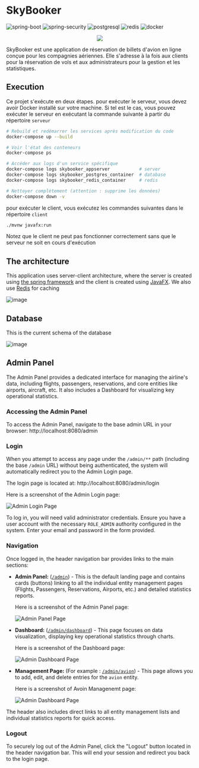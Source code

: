 # SkyBooker
![spring-boot](https://img.shields.io/badge/Spring_Boot-6DB33F?style=for-the-badge&logo=spring-boot&logoColor=white)
![spring-security](https://img.shields.io/badge/Spring_Security-6DB33F?style=for-the-badge&logo=Spring-Security&logoColor=white)
![postgresql](https://img.shields.io/badge/PostgreSQL-316192?style=for-the-badge&logo=postgresql&logoColor=white)
![redis](https://img.shields.io/badge/redis-%23DD0031.svg?&style=for-the-badge&logo=redis&logoColor=white)
![docker](https://img.shields.io/badge/Docker-2CA5E0?style=for-the-badge&logo=docker&logoColor=white)

<a href="https://github.com/Ilyass-Bougati/SkyBooker/graphs/contributors">
  <p align="center">
  <img src="https://contrib.rocks/image?repo=Ilyass-Bougati/SkyBooker" />
  </p>
</a>


SkyBooker est une application de réservation de billets d'avion en ligne conçue pour les compagnies aériennes. Elle s'adresse à la fois aux clients pour la réservation de vols et aux administrateurs pour la gestion et les statistiques.
## Execution
Ce projet s'exécute en deux étapes. pour exécuter le serveur, vous devez avoir Docker installé sur votre machine. Si tel est le cas, vous pouvez exécuter le serveur en exécutant la commande suivante à partir du répertoire `serveur`
```bash
# Rebuild et redémarrer les services après modification du code
docker-compose up --build

# Voir l'état des conteneurs
docker-compose ps

# Accéder aux logs d'un service spécifique
docker-compose logs skybooker_appserver           # server
docker-compose logs skybooker_postgres_container  # database
docker-compose logs skybooker_redis_container     # redis

# Nettoyer complètement (attention : supprime les données)
docker-compose down -v
```
pour exécuter le client, vous exécutez les commandes suivantes dans le répertoire `client`
```bash
./mvnw javafx:run
```
Notez que le client ne peut pas fonctionner correctement sans que le serveur ne soit en cours d'exécution

## The architecture
This application uses server-client architecture, where the server is created using [the spring framework](https://spring.io/projects/spring-framework) and the client is created using [JavaFX](https://openjfx.io/). We also use [Redis](https://redis.io/) for caching

![image](img/architecture.png)



## Database
This is the current schema of the database

![image](img/MCD.png)

## Admin Panel

The Admin Panel provides a dedicated interface for managing the airline's data, including flights, passengers, reservations, and core entities like airports, aircraft, etc. It also includes a Dashboard for visualizing key operational statistics.

### Accessing the Admin Panel

To access the Admin Panel, navigate to the base admin URL in your browser: http://localhost:8080/admin

### Login

When you attempt to access any page under the `/admin/**` path (including the base `/admin` URL) without being authenticated, the system will automatically redirect you to the Admin Login page.

The login page is located at: http://localhost:8080/admin/login

Here is a screenshot of the Admin Login page:

![Admin Login Page](img/admin_login_page.png)

To log in, you will need valid administrator credentials. Ensure you have a user account with the necessary `ROLE_ADMIN` authority configured in the system. Enter your email and password in the form provided.

### Navigation

Once logged in, the header navigation bar provides links to the main sections:

* **Admin Panel:** ([`/admin`](http://localhost:8080/admin)) - This is the default landing page and contains cards (buttons) linking to all the individual entity management pages (Flights, Passengers, Reservations, Airports, etc.) and detailed statistics reports.

  Here is a screenshot of the Admin Panel page:

  ![Admin Panel Page](img/admin_panel_page.png)

* **Dashboard:** ([`/admin/dashboard`](http://localhost:8080/admin/dashboard)) - This page focuses on data visualization, displaying key operational statistics through charts.

  Here is a screenshot of the Dashboard page:

  ![Admin Dashboard Page](img/admin_dashboard_page.png)

* **Management Page:** (For example : [`/admin/avion`](http://localhost:8080/admin/avion)) - This page allows you to add, edit, and delete entries for the `avion` entity.
    
    Here is a screenshot of Avoin Managenemt page:

  ![Admin Dashboard Page](img/avion_management_page.png)

The header also includes direct links to all entity management lists and individual statistics reports for quick access.

### Logout

To securely log out of the Admin Panel, click the "Logout" button located in the header navigation bar. This will end your session and redirect you back to the login page.
